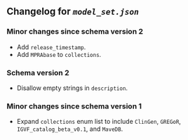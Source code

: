 ## Changelog for *`model_set.json`*

### Minor changes since schema version 2

* Add `release_timestamp`.
* Add `MPRAbase` to `collections`.

### Schema version 2

* Disallow empty strings in `description`.

### Minor changes since schema version 1
* Expand `collections` enum list to include `ClinGen`, `GREGoR`, `IGVF_catalog_beta_v0.1`, and `MaveDB`.
